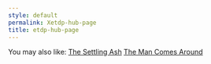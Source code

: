 ```yaml
---
style: default
permalink: Xetdp-hub-page
title: etdp-hub-page
---
```

You may also like:
[The Settling Ash](http://scp-wiki.net/the-settling-ash)
[The Man Comes Around](http://scp-wiki.net/the-man-comes-around)